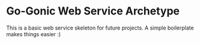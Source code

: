 # Go-Gonic Web Service Archetype
This is a basic web service skeleton for future projects. A simple boilerplate makes things easier :)
